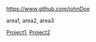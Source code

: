 
<!-- Give link to your github home page -->
<span id="github">https://www.github.com/johnDoe</span>

<!-- Give up to 3 expertise areas that you aim for -->
<span id="areas">area1, area2, area3</span>

<!-- Give your internal and external projects related to the module -->
<span id="projects">[Project1](), [Project2]()</span>